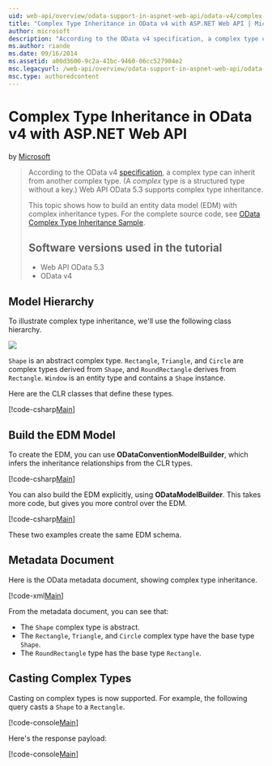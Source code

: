 ```yaml
---
uid: web-api/overview/odata-support-in-aspnet-web-api/odata-v4/complex-type-inheritance-in-odata-v4
title: "Complex Type Inheritance in OData v4 with ASP.NET Web API | Microsoft Docs"
author: microsoft
description: "According to the OData v4 specification, a complex type can inherit from another complex type. (A complex type is a structured type without a key.) Web API..."
ms.author: riande
ms.date: 09/16/2014
ms.assetid: a00d3600-9c2a-41bc-9460-06cc527904e2
msc.legacyurl: /web-api/overview/odata-support-in-aspnet-web-api/odata-v4/complex-type-inheritance-in-odata-v4
msc.type: authoredcontent
---
```

# Complex Type Inheritance in OData v4 with ASP.NET Web API

by [Microsoft](https://github.com/microsoft)

> According to the OData v4 [specification](http://www.odata.org/documentation/odata-version-4-0/), a complex type can inherit from another complex type. (A *complex* type is a structured type without a key.) Web API OData 5.3 supports complex type inheritance.
> 
> This topic shows how to build an entity data model (EDM) with complex inheritance types. For the complete source code, see [OData Complex Type Inheritance Sample](http://aspnet.codeplex.com/sourcecontrol/latest#Samples/WebApi/OData/v4/ODataComplexTypeInheritanceSample/ReadMe.txt).
> 
> ## Software versions used in the tutorial
> 
> 
> - Web API OData 5.3
> - OData v4


## Model Hierarchy

To illustrate complex type inheritance, we'll use the following class hierarchy.

![](complex-type-inheritance-in-odata-v4/_static/image1.png)

`Shape` is an abstract complex type. `Rectangle`, `Triangle`, and `Circle` are complex types derived from `Shape`, and `RoundRectangle` derives from `Rectangle`. `Window` is an entity type and contains a `Shape` instance.

Here are the CLR classes that define these types.

[!code-csharp[Main](complex-type-inheritance-in-odata-v4/samples/sample1.cs)]

## Build the EDM Model

To create the EDM, you can use **ODataConventionModelBuilder**, which infers the inheritance relationships from the CLR types.

[!code-csharp[Main](complex-type-inheritance-in-odata-v4/samples/sample2.cs)]

You can also build the EDM explicitly, using **ODataModelBuilder**. This takes more code, but gives you more control over the EDM.

[!code-csharp[Main](complex-type-inheritance-in-odata-v4/samples/sample3.cs)]

These two examples create the same EDM schema.

## Metadata Document

Here is the OData metadata document, showing complex type inheritance.

[!code-xml[Main](complex-type-inheritance-in-odata-v4/samples/sample4.xml?highlight=13,17,25,30)]

From the metadata document, you can see that:

- The `Shape` complex type is abstract.
- The `Rectangle`, `Triangle`, and `Circle` complex type have the base type `Shape`.
- The `RoundRectangle` type has the base type `Rectangle`.

## Casting Complex Types

Casting on complex types is now supported. For example, the following query casts a `Shape` to a `Rectangle`.

[!code-console[Main](complex-type-inheritance-in-odata-v4/samples/sample5.cmd)]

Here's the response payload:

[!code-console[Main](complex-type-inheritance-in-odata-v4/samples/sample6.cmd)]

